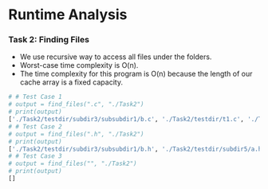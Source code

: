 # Runtime Analysis

### Task 2: Finding Files
- We use recursive way to access all files under the folders.
- Worst-case time complexity is O(n).
- The time complexity for this program is O(n) because the length of our cache array is a fixed capacity.
  
```python
# # Test Case 1
# output = find_files(".c", "./Task2")
# print(output)
['./Task2/testdir/subdir3/subsubdir1/b.c', './Task2/testdir/t1.c', './Task2/testdir/subdir5/a.c', './Task2/testdir/subdir1/a.c']
# # Test Case 2
# output = find_files(".h", "./Task2")
# print(output)
['./Task2/testdir/subdir3/subsubdir1/b.h', './Task2/testdir/subdir5/a.h', './Task2/testdir/t1.h', './Task2/testdir/subdir1/a.h']
# # Test Case 3
# output = find_files("", "./Task2")
# print(output)
[]
```